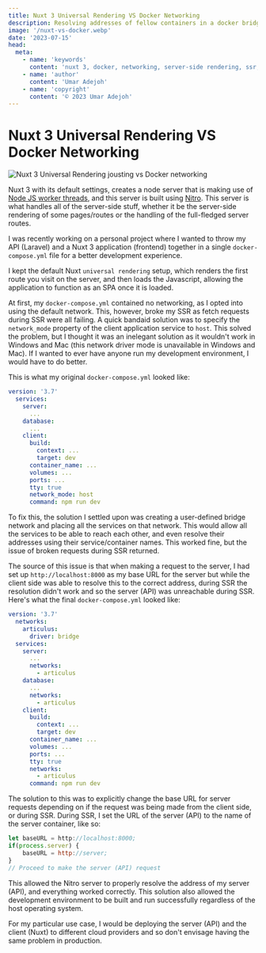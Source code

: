 ```yaml
---
title: Nuxt 3 Universal Rendering VS Docker Networking
description: Resolving addresses of fellow containers in a docker bridge network from Nuxt 3 SSR server
image: '/nuxt-vs-docker.webp'
date: '2023-07-15'
head:
  meta:
    - name: 'keywords'
      content: 'nuxt 3, docker, networking, server-side rendering, ssr, nitro, node js, node workers'
    - name: 'author'
      content: 'Umar Adejoh'
    - name: 'copyright'
      content: '© 2023 Umar Adejoh'
---
```


# Nuxt 3 Universal Rendering VS Docker Networking

![Nuxt 3 Universal Rendering jousting vs Docker networking](/nuxt-vs-docker.webp)

Nuxt 3 with its default settings, creates a node server that is making use of [Node JS worker threads](https://nodejs.org/api/worker_threads.html), and this server is built using [Nitro](https://nitro.unjs.io/). This server is what handles all of the server-side stuff, whether it be the server-side rendering of some pages/routes or the handling of the full-fledged server routes.

I was recently working on a personal project where I wanted to throw my API (Laravel) and a Nuxt 3 application (frontend) together in a single `docker-compose.yml` file for a better development experience.

I kept the default Nuxt `universal rendering` setup, which renders the first route you visit on the server, and then loads the Javascript, allowing the application to function as an SPA once it is loaded.

At first, my `docker-compose.yml` contained no networking, as I opted into using the default network. This, however, broke my SSR as fetch requests during SSR were all failing. A quick bandaid solution was to specify the `network_mode` property of the client application service to `host`. This solved the problem, but I thought it was an inelegant solution as it wouldn't work in Windows and Mac (this network driver mode is unavailable in Windows and Mac). If I wanted to ever have anyone run my development environment, I would have to do better.

This is what my original `docker-compose.yml` looked like:

```yaml
version: '3.7'
  services:
    server:
      ...
    database:
      ...
    client:
      build:
        context: ...
        target: dev
      container_name: ...
      volumes: ...
      ports: ...
      tty: true
      network_mode: host
      command: npm run dev
```

To fix this, the solution I settled upon was creating a user-defined bridge network and placing all the services on that network. This would allow all the services to be able to reach each other, and even resolve their addresses using their service/container names. This worked fine, but the issue of broken requests during SSR returned.

The source of this issue is that when making a request to the server, I had set up `http://localhost:8000` as my base URL for the server but while the client side was able to resolve this to the correct address, during SSR the resolution didn't work and so the server (API) was unreachable during SSR. Here's what the final `docker-compose.yml` looked like:

```yaml
version: '3.7'
  networks:
    articulus:
      driver: bridge
  services:
    server:
      ...
      networks:
        - articulus
    database:
      ...
      networks:
        - articulus
    client:
      build:
        context: ...
        target: dev
      container_name: ...
      volumes: ...
      ports: ...
      tty: true
      networks:
        - articulus
      command: npm run dev
```

The solution to this was to explicitly change the base URL for server requests depending on if the request was being made from the client side, or during SSR. During SSR, I set the URL of the server (API) to the name of the server container, like so:

```javascript
let baseURL = http://localhost:8000;
if(process.server) {
    baseURL = http://server;
}
// Proceed to make the server (API) request
```

This allowed the Nitro server to properly resolve the address of my server (API), and everything worked correctly. This solution also allowed the development environment to be built and run successfully regardless of the host operating system.

For my particular use case, I would be deploying the server (API) and the client (Nuxt) to different cloud providers and so don't envisage having the same problem in production.